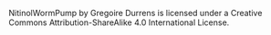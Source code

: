 NitinolWormPump by Gregoire Durrens is licensed under a Creative Commons Attribution-ShareAlike 4.0 International License.
